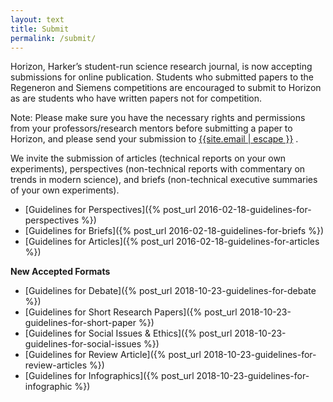 ```yaml
---
layout: text
title: Submit
permalink: /submit/
---
```


Horizon, Harker’s student-run science research journal, is now accepting submissions for online publication. Students who submitted papers to the Regeneron and Siemens competitions are encouraged to submit to Horizon as are students who have written papers not for competition.

Note: Please make sure you have the necessary rights and permissions from your professors/research mentors before submitting a paper to Horizon, and please send your submission to <a href="mailto:{{site.email | escape }}">{{site.email | escape }}</a> .

We invite the submission of articles (technical reports on your own experiments), perspectives (non-technical reports with commentary on trends in modern science), and briefs (non-technical executive summaries of your own experiments).


- [Guidelines for Perspectives]({% post_url 2016-02-18-guidelines-for-perspectives %})
- [Guidelines for Briefs]({% post_url 2016-02-18-guidelines-for-briefs %})
- [Guidelines for Articles]({% post_url 2016-02-18-guidelines-for-articles %})

**New Accepted Formats**

- [Guidelines for Debate]({% post_url 2018-10-23-guidelines-for-debate %})
- [Guidelines for Short Research Papers]({% post_url 2018-10-23-guidelines-for-short-paper %})
- [Guidelines for Social Issues & Ethics]({% post_url 2018-10-23-guidelines-for-social-issues %})
- [Guidelines for Review Article]({% post_url 2018-10-23-guidelines-for-review-articles %})
- [Guidelines for Infographics]({% post_url 2018-10-23-guidelines-for-infographic %})